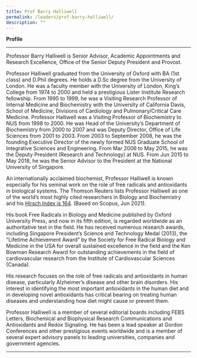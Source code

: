 ```yaml
---
title: Prof Barry Halliwell
permalink: /leaders/prof-barry-halliwell/
description: ""
---
```

**Profile** 

* * *

Professor Barry Halliwell is Senior Advisor, Academic Appointments and Research Excellence, Office of the Senior Deputy President and Provost. 

Professor Halliwell graduated from the University of Oxford with BA (1st class) and D.Phil degrees. He holds a D.Sc degree from the University of London. He was a faculty member with the University of London, King’s College from 1974 to 2000 and held a prestigious Lister Institute Research fellowship. From 1995 to 1999, he was a Visiting Research Professor of Internal Medicine and Biochemistry with the University of California Davis, School of Medicine, Divisions of Cardiology and Pulmonary/Critical Care Medicine. Professor Halliwell was a Visiting Professor of Biochemistry to NUS from 1998 to 2000. He was Head of the University’s Department of Biochemistry from 2000 to 2007 and was Deputy Director, Office of Life Sciences from 2001 to 2003. From 2003 to September 2008, he was the founding Executive Director of the newly formed NUS Graduate School of Integrative Sciences and Engineering. From Mar 2006 to May 2015, he was the Deputy President (Research and Technology) at NUS. From Jun 2015 to May 2018, he was the Senior Advisor to the President at the National University of Singapore. 

An internationally acclaimed biochemist, Professor Halliwell is known especially for his seminal work on the role of free radicals and antioxidants in biological systems. The Thomson Reuters lists Professor Halliwell as one of the world’s most highly cited researchers in Biology and Biochemistry and his [Hirsch Index is 164](https://www.scopus.com/authid/detail.uri?authorId=7101878919). (Based on Scopus, Jun 2021). 

His book Free Radicals in Biology and Medicine published by Oxford University Press, and now in its fifth edition, is regarded worldwide as an authoritative text in the field. He has received numerous research awards, including Singapore President’s Science and Technology Medal (2013), the “Lifetime Achievement Award” by the Society for Free Radical Biology and Medicine in the USA for overall sustained excellence in the field and the Ken Bowman Research Award for outstanding achievements in the field of cardiovascular research from the Institute of Cardiovascular Sciences (Canada). 

His research focuses on the role of free radicals and antioxidants in human disease, particularly Alzheimer’s disease and other brain disorders. His interest in identifying the most important antioxidants in the human diet and in developing novel antioxidants has critical bearing on treating human diseases and understanding how diet might cause or prevent them. 

Professor Halliwell is a member of several editorial boards including FEBS Letters, Biochemical and Biophysical Research Communications and Antioxidants and Redox Signaling. He has been a lead speaker at Gordon Conferences and other prestigious events worldwide and is a member of several expert advisory panels to leading universities, companies and government agencies. 

* * *